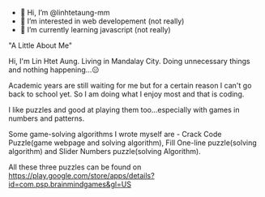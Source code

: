 - 👋 Hi, I’m @linhtetaung-mm
- 👀 I’m interested in web developement (not really)
- 🌱 I’m currently learning javascript (not really)

"A Little About Me"

Hi, I'm Lin Htet Aung. Living in Mandalay City. Doing unnecessary things and nothing happening...😑

Academic years are still waiting for me but for a certain reason I can't go back to school yet. So I am doing what I enjoy most and that is coding.

I like puzzles and good at playing them too...especially with games in numbers and patterns.

Some game-solving algorithms I wrote myself are - Crack Code Puzzle(game webpage and solving algorithm), Fill One-line puzzle(solving algorithm) and Slider Numbers puzzle(solving Algorithm).

All these three puzzles can be found on https://play.google.com/store/apps/details?id=com.psp.brainmindgames&gl=US

<!---
linhtetaung-mm/linhtetaung-mm is a ✨ special ✨ repository because its `README.md` (this file) appears on your GitHub profile.
You can click the Preview link to take a look at your changes.
--->
